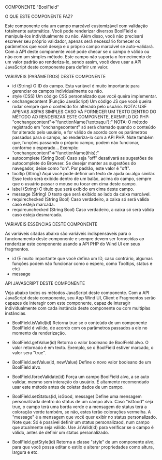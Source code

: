COMPONENTE "BoolField"

O QUE ESTE COMPONENTE FAZ?

Este componente cria um campo marcável customizável com validação totalmente automática. Você pode renderizar diversos BoolField e manipula-los
individualmente ou não. Além disso, você não precisará escrever seu próprio validador, apenas será necessário fornecer os parâmetros que você
deseja e o próprio campo marcável se auto-validará. Com a API deste componente você pode checar se o campo é válido ou não com um simples método.
Este campo não suporta o fornecimento de um valor padrão ao renderiza-lo, sendo assim, você deve usar a API JavaScript deste componente para
definir um valor.

VARIÁVEIS (PARÂMETROS) DESTE COMPONENTE

- id (String)
    O ID do campo. Esta variável é muito importante para gerenciar os campos individualmente ou não.
- style (CSS)
    Um código CSS personalizado que você queira implementar.
- onchangecontent (Função JavaScript)
    Um código JS que você queira rodar sempre que o conteúdo for alterado pelo usuário.
    NOTA: USE APENAS ASPAS SIMPLES CASO VÁ FORNECER UM TEXTO DENTRO DO MÉTODO AO RENDERIZAR ESTE COMPONENTE, EXEMPLO DO PHP: "onchangecontent"=>"functionName('textoaqui');"
    NOTA: O método registrado em "onchangecontent" só será chamado quando o conteúdo for alterado pelo usuário, e for válido de acordo com os parâmetros
          passados para o campo, ao renderiza-lo com a API PHP. Note também que, funções passando o próprio campo, podem não funcionar, conforme o esperado...
          Exemplo: "onchangecontent"=>"functionName(this);"
- autocomplete (String Bool)
    Caso seja "off" desativará as sugestões de autocomplete do Browser. Se desejar manter as sugestões do navegador, deixe como "on". Por padrão, este valor é "off".
- tooltip (String)
    Aqui você pode definir um texto de ajuda ou algo similar. Esse texto será exibido dentro de um balão, acima do campo, sempre que o usuário passar o mouse ou tocar
    em cima deste campo.
- label (String)
    O titulo que será exibido em cima deste campo.
- message (String)
    O texto que será exibido ao lado da caixa marcável.
- requirechecked (String Bool)
    Caso verdadeiro, a caixa só será válida caso esteja marcada.
- requireunchecked (String Bool)
    Caso verdadeiro, a caixa só será válida caso esteja desmarcada.

VARIAVEIS ESSENCIAS DESTE COMPONENTE

As variáveis citadas abaixo são variáveis indispensáveis para o funcionamento deste componente e sempre devem ser fornecidas ao renderizar este componente
usando a API PHP do Wind UI em seus fragmentos.

- id (É muito importante que você defina um ID, caso contrário, algumas funções podem não funcionar como o espero, como Tooltips, status e etc)
- message

API JAVASCRIPT DESTE COMPONENTE

Veja abaixo todos os métodos JavaScript deste componente. Com a API JavaScript deste componente, seu App Wind UI, Client e Fragmentos serão capazes de
interagir com este componente, capaz de interagir individualmente com cada instância deste componente ou com multiplas instâncias.

- BoolField.isValid(id)
    Retorna true se o conteúdo de um componente BoolField é válido, de acordo com os parâmetros passados a ele no momento da renderização.

- BoolField.getValue(id)
    Retorna o valor booleano de BoolField alvo. O valor retornado é em texto. Exemplo, se o BoolField estiver marcado, o valor sera "true".
    
- BoolField.setValue(id, newValue)
    Define o novo valor booleano de um BoolField alvo.

- BoolField.forceValidate(id)
    Força um campo BoolField alvo, a se auto validar, mesmo sem interação do usuário. É altamente recomendado usar este método antes de coletar dados de
    um campo.

- BoolField.setStatus(id, isGood, message)
    Define uma mensagem personalizada dentro do status de um campo alvo. Caso "isGood" seja true, o campo terá uma borda verde e a mensagem de status terá
    a coloração verde também, se não, estes terão colorações vermelha.
    A "message" é a mensagem que você quer exibir no status personalizado.
    Note que: Só é possível definir um status personalizaod, num campo que atualmente seja válido. Use .isValid(id) para verificar se o campo é válido,
    antes de definir um status personalizado.

- BoolField.getStyle(id)
    Retorna a classe "style" de um componente alvo, para que você possa editar o estilo e alterar propriedades como altura, largura e etc.